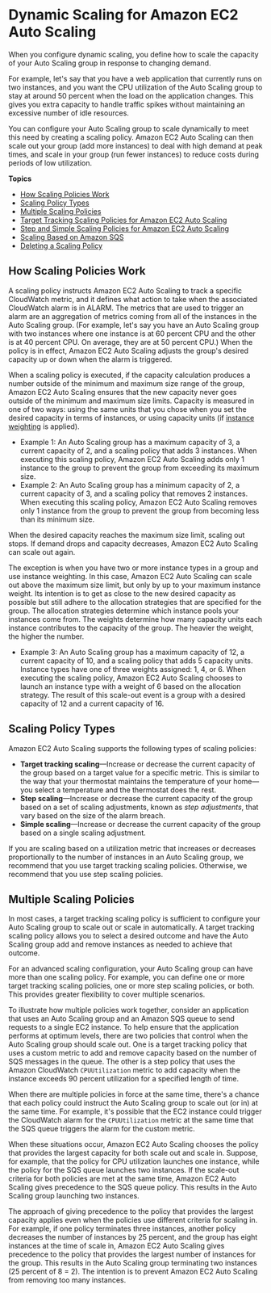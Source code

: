 # Dynamic Scaling for Amazon EC2 Auto Scaling<a name="as-scale-based-on-demand"></a>

When you configure dynamic scaling, you define how to scale the capacity of your Auto Scaling group in response to changing demand\. 

For example, let's say that you have a web application that currently runs on two instances, and you want the CPU utilization of the Auto Scaling group to stay at around 50 percent when the load on the application changes\. This gives you extra capacity to handle traffic spikes without maintaining an excessive number of idle resources\. 

You can configure your Auto Scaling group to scale dynamically to meet this need by creating a scaling policy\. Amazon EC2 Auto Scaling can then scale out your group \(add more instances\) to deal with high demand at peak times, and scale in your group \(run fewer instances\) to reduce costs during periods of low utilization\. 

**Topics**
+ [How Scaling Policies Work](#as-how-scaling-policies-work)
+ [Scaling Policy Types](#as-scaling-types)
+ [Multiple Scaling Policies](#multiple-scaling-policy-resolution)
+ [Target Tracking Scaling Policies for Amazon EC2 Auto Scaling](as-scaling-target-tracking.md)
+ [Step and Simple Scaling Policies for Amazon EC2 Auto Scaling](as-scaling-simple-step.md)
+ [Scaling Based on Amazon SQS](as-using-sqs-queue.md)
+ [Deleting a Scaling Policy](deleting-scaling-policy.md)

## How Scaling Policies Work<a name="as-how-scaling-policies-work"></a>

A scaling policy instructs Amazon EC2 Auto Scaling to track a specific CloudWatch metric, and it defines what action to take when the associated CloudWatch alarm is in ALARM\. The metrics that are used to trigger an alarm are an aggregation of metrics coming from all of the instances in the Auto Scaling group\. \(For example, let's say you have an Auto Scaling group with two instances where one instance is at 60 percent CPU and the other is at 40 percent CPU\. On average, they are at 50 percent CPU\.\) When the policy is in effect, Amazon EC2 Auto Scaling adjusts the group's desired capacity up or down when the alarm is triggered\.

When a scaling policy is executed, if the capacity calculation produces a number outside of the minimum and maximum size range of the group, Amazon EC2 Auto Scaling ensures that the new capacity never goes outside of the minimum and maximum size limits\. Capacity is measured in one of two ways: using the same units that you chose when you set the desired capacity in terms of instances, or using capacity units \(if [instance weighting](asg-instance-weighting.md) is applied\)\.
+ Example 1: An Auto Scaling group has a maximum capacity of 3, a current capacity of 2, and a scaling policy that adds 3 instances\. When executing this scaling policy, Amazon EC2 Auto Scaling adds only 1 instance to the group to prevent the group from exceeding its maximum size\. 
+ Example 2: An Auto Scaling group has a minimum capacity of 2, a current capacity of 3, and a scaling policy that removes 2 instances\. When executing this scaling policy, Amazon EC2 Auto Scaling removes only 1 instance from the group to prevent the group from becoming less than its minimum size\. 

When the desired capacity reaches the maximum size limit, scaling out stops\. If demand drops and capacity decreases, Amazon EC2 Auto Scaling can scale out again\. 

The exception is when you have two or more instance types in a group and use instance weighting\. In this case, Amazon EC2 Auto Scaling can scale out above the maximum size limit, but only by up to your maximum instance weight\. Its intention is to get as close to the new desired capacity as possible but still adhere to the allocation strategies that are specified for the group\. The allocation strategies determine which instance pools your instances come from\. The weights determine how many capacity units each instance contributes to the capacity of the group\. The heavier the weight, the higher the number\.
+ Example 3: An Auto Scaling group has a maximum capacity of 12, a current capacity of 10, and a scaling policy that adds 5 capacity units\. Instance types have one of three weights assigned: 1, 4, or 6\. When executing the scaling policy, Amazon EC2 Auto Scaling chooses to launch an instance type with a weight of 6 based on the allocation strategy\. The result of this scale\-out event is a group with a desired capacity of 12 and a current capacity of 16\. 

## Scaling Policy Types<a name="as-scaling-types"></a>

Amazon EC2 Auto Scaling supports the following types of scaling policies:
+ **Target tracking scaling**—Increase or decrease the current capacity of the group based on a target value for a specific metric\. This is similar to the way that your thermostat maintains the temperature of your home—you select a temperature and the thermostat does the rest\.
+ **Step scaling**—Increase or decrease the current capacity of the group based on a set of scaling adjustments, known as *step adjustments*, that vary based on the size of the alarm breach\.
+ **Simple scaling**—Increase or decrease the current capacity of the group based on a single scaling adjustment\.

If you are scaling based on a utilization metric that increases or decreases proportionally to the number of instances in an Auto Scaling group, we recommend that you use target tracking scaling policies\. Otherwise, we recommend that you use step scaling policies\. 

## Multiple Scaling Policies<a name="multiple-scaling-policy-resolution"></a>

In most cases, a target tracking scaling policy is sufficient to configure your Auto Scaling group to scale out or scale in automatically\. A target tracking scaling policy allows you to select a desired outcome and have the Auto Scaling group add and remove instances as needed to achieve that outcome\. 

For an advanced scaling configuration, your Auto Scaling group can have more than one scaling policy\. For example, you can define one or more target tracking scaling policies, one or more step scaling policies, or both\. This provides greater flexibility to cover multiple scenarios\. 

To illustrate how multiple policies work together, consider an application that uses an Auto Scaling group and an Amazon SQS queue to send requests to a single EC2 instance\. To help ensure that the application performs at optimum levels, there are two policies that control when the Auto Scaling group should scale out\. One is a target tracking policy that uses a custom metric to add and remove capacity based on the number of SQS messages in the queue\. The other is a step policy that uses the Amazon CloudWatch `CPUUtilization` metric to add capacity when the instance exceeds 90 percent utilization for a specified length of time\. 

When there are multiple policies in force at the same time, there's a chance that each policy could instruct the Auto Scaling group to scale out \(or in\) at the same time\. For example, it's possible that the EC2 instance could trigger the CloudWatch alarm for the `CPUUtilization` metric at the same time that the SQS queue triggers the alarm for the custom metric\. 

When these situations occur, Amazon EC2 Auto Scaling chooses the policy that provides the largest capacity for both scale out and scale in\. Suppose, for example, that the policy for CPU utilization launches one instance, while the policy for the SQS queue launches two instances\. If the scale\-out criteria for both policies are met at the same time, Amazon EC2 Auto Scaling gives precedence to the SQS queue policy\. This results in the Auto Scaling group launching two instances\. 

The approach of giving precedence to the policy that provides the largest capacity applies even when the policies use different criteria for scaling in\. For example, if one policy terminates three instances, another policy decreases the number of instances by 25 percent, and the group has eight instances at the time of scale in, Amazon EC2 Auto Scaling gives precedence to the policy that provides the largest number of instances for the group\. This results in the Auto Scaling group terminating two instances \(25 percent of 8 = 2\)\. The intention is to prevent Amazon EC2 Auto Scaling from removing too many instances\.